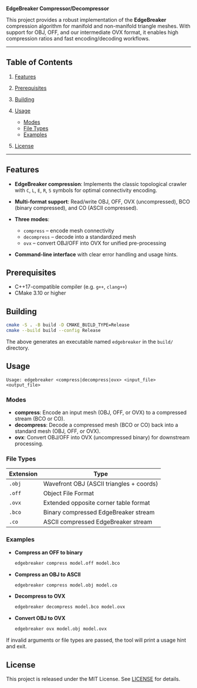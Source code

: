 **EdgeBreaker Compressor/Decompressor**

This project provides a robust implementation of the **EdgeBreaker** compression algorithm for manifold and non-manifold triangle meshes. With support for OBJ, OFF, and our intermediate OVX format, it enables high compression ratios and fast encoding/decoding workflows.

---

## Table of Contents

1. [Features](#features)
2. [Prerequisites](#prerequisites)
3. [Building](#building)
4. [Usage](#usage)

   * [Modes](#modes)
   * [File Types](#file-types)
   * [Examples](#examples)
5. [License](#license)

---

## Features

* **EdgeBreaker compression**: Implements the classic topological crawler with `C`, `L`, `E`, `R`, `S` symbols for optimal connectivity encoding.
* **Multi-format support**: Read/write OBJ, OFF, OVX (uncompressed), BCO (binary compressed), and CO (ASCII compressed).
* **Three modes**:

  * `compress` – encode mesh connectivity
  * `decompress` – decode into a standardized mesh
  * `ovx` – convert OBJ/OFF into OVX for unified pre-processing
* **Command-line interface** with clear error handling and usage hints.

## Prerequisites

* C++17-compatible compiler (e.g. `g++`, `clang++`)
* CMake 3.10 or higher

## Building

```bash
cmake -S . -B build -D CMAKE_BUILD_TYPE=Release
cmake --build build --config Release
```

The above generates an executable named `edgebreaker` in the `build/` directory.

## Usage

```text
Usage: edgebreaker <compress|decompress|ovx> <input_file> <output_file>
```

### Modes

* **compress**: Encode an input mesh (OBJ, OFF, or OVX) to a compressed stream (BCO or CO).
* **decompress**: Decode a compressed mesh (BCO or CO) back into a standard mesh (OBJ, OFF, or OVX).
* **ovx**: Convert OBJ/OFF into OVX (uncompressed binary) for downstream processing.

### File Types

| Extension | Type                                     |
| --------- | ---------------------------------------- |
| `.obj`    | Wavefront OBJ (ASCII triangles + coords) |
| `.off`    | Object File Format                       |
| `.ovx`    | Extended opposite corner table format    |
| `.bco`    | Binary compressed EdgeBreaker stream     |
| `.co`     | ASCII compressed EdgeBreaker stream      |

### Examples

* **Compress an OFF to binary**

  ```bash
  edgebreaker compress model.off model.bco
  ```

* **Compress an OBJ to ASCII**

  ```bash
  edgebreaker compress model.obj model.co
  ```

* **Decompress to OVX**

  ```bash
  edgebreaker decompress model.bco model.ovx
  ```

* **Convert OBJ to OVX**

  ```bash
  edgebreaker ovx model.obj model.ovx
  ```

If invalid arguments or file types are passed, the tool will print a usage hint and exit.

## License

This project is released under the MIT License. See [LICENSE](LICENSE) for details.
